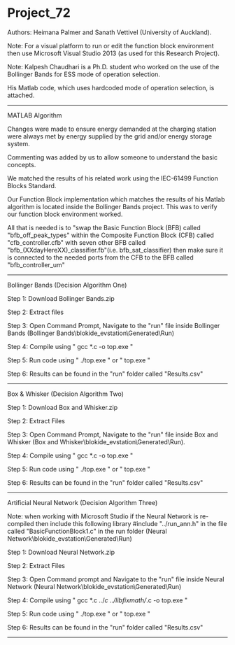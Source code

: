# Project_72

Authors: Heimana Palmer and Sanath Vettivel (University of Auckland).

Note: For a visual platform to run or edit the function block environment then use Microsoft Visual Studio 2013 (as used for this Research Project).

Note: Kalpesh Chaudhari is a Ph.D. student who worked on the use of the Bollinger Bands for ESS mode of operation selection.

His Matlab code, which uses hardcoded mode of operation selection, is attached. 

------------------------------------------------------------------------------------------------------------------------------
MATLAB Algorithm 

Changes were made to ensure energy demanded at the charging station were always met by energy supplied by the grid and/or energy storage system.

Commenting was added by us to allow someone to understand the basic concepts.

We matched the results of his related work using the IEC-61499 Function Blocks Standard.

Our Function Block implementation which matches the results of his Matlab algorithm is located inside the Bollinger Bands project. This was to verify our function block environment worked.

All that is needed is to "swap the Basic Function Block (BFB) called "bfb_off_peak_types" within the Composite Function Block (CFB) called "cfb_controller.cfb" with seven other BFB called "bfb_(XXdayHereXX)_classifier.fb"(i.e. bfb_sat_classifier) then make sure it is connected to the needed ports from the CFB to the BFB called "bfb_controller_um"

------------------------------------------------------------------------------------------------------------------------------
Bollinger Bands  (Decision Algorithm One)

Step 1: Download Bollinger Bands.zip

Step 2: Extract files

Step 3: Open Command Prompt, Navigate to the "run" file inside Bollinger Bands (Bollinger Bands\blokide_evstation\Generated\Run)

Step 4: Compile using " gcc *.c -o top.exe "

Step 5: Run code using " ./top.exe " or " top.exe "

Step 6: Results can be found in the "run" folder called "Results.csv"


------------------------------------------------------------------------------------------------------------------------------

Box & Whisker (Decision Algorithm Two)

Step 1: Download Box and Whisker.zip

Step 2: Extract Files

Step 3: Open Command Prompt, Navigate to the "run" file inside Box and Whisker (Box and Whisker\blokide_evstation\Generated\Run).

Step 4: Compile using " gcc *.c -o top.exe "

Step 5: Run code using " ./top.exe " or " top.exe "

Step 6: Results can be found in the "run" folder called "Results.csv"

------------------------------------------------------------------------------------------------------------------------------

Artificial Neural Network (Decision Algorithm Three)

Note: when working with Microsoft Studio if the Neural Network is re-compiled then 
include this following library #include "../run_ann.h" in the file called "BasicFunctionBlock1.c" in the run folder (Neural Network\blokide_evstation\Generated\Run)

Step 1: Download Neural Network.zip

Step 2: Extract Files

Step 3: Open Command prompt and Navigate to the "run" file inside Neural Network (Neural Network\blokide_evstation\Generated\Run)

Step 4: Compile using " gcc *.c ../*c ../libfixmath/*.c -o top.exe "

Step 5: Run code using " ./top.exe " or " top.exe "

Step 6: Results can be found in the "run" folder called "Results.csv"

------------------------------------------------------------------------------------------------------------------------------
